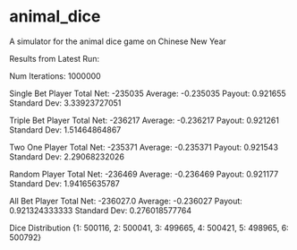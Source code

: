 # animal_dice
A simulator for the animal dice game on Chinese New Year

Results from Latest Run:

Num Iterations: 1000000

Single Bet Player
Total Net: -235035
Average: -0.235035
Payout: 0.921655
Standard Dev: 3.33923727051

Triple Bet Player
Total Net: -236217
Average: -0.236217
Payout: 0.921261
Standard Dev: 1.51464864867

Two One Player
Total Net: -235371
Average: -0.235371
Payout: 0.921543
Standard Dev: 2.29068232026

Random Player
Total Net: -236469
Average: -0.236469
Payout: 0.921177
Standard Dev: 1.94165635787

All Bet Player
Total Net: -236027.0
Average: -0.236027
Payout: 0.921324333333
Standard Dev: 0.276018577764

Dice Distribution
{1: 500116, 2: 500041, 3: 499665, 4: 500421, 5: 498965, 6: 500792}
